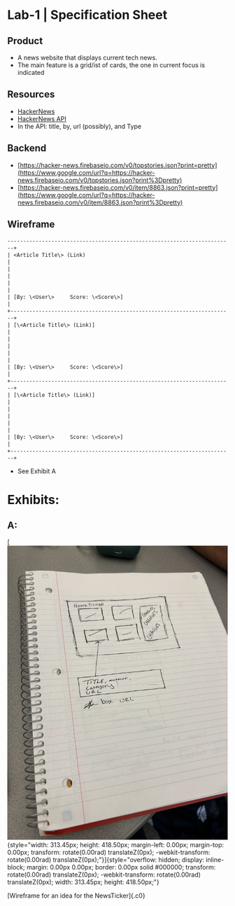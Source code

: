 # Lab-1 | Specification Sheet


## Product
-   A news website that displays current tech news.
-   The main feature is a grid/ist of cards, the one in current focus
    is indicated


## Resources
-   [HackerNews](https://news.ycombinator.com/)
-   [HackerNews API](https://github.com/HackerNews/API)
-   In the API: title, by, url (possibly), and Type

## Backend
-   [https://hacker-news.firebaseio.com/v0/topstories.json?print=pretty](https://www.google.com/url?q=https://hacker-news.firebaseio.com/v0/topstories.json?print%3Dpretty)
-   [https://hacker-news.firebaseio.com/v0/item/8863.json?print=pretty](https://www.google.com/url?q=https://hacker-news.firebaseio.com/v0/item/8863.json?print%3Dpretty)


## Wireframe
```
------------------------------------------------------------------------+
| <Article Title\> (Link)                                               |
|                                                                       |
|                                                                       |
| [By: \<User\>     Score: \<Score\>]                                   |
+-----------------------------------------------------------------------+
| [\<Article Title\> (Link)]                                            |
|                                                                       |
|                                                                       |
| [By: \<User\>     Score: \<Score\>]                                   |
+-----------------------------------------------------------------------+
| [\<Article Title\> (Link)]                                            |
|                                                                       |
|                                                                       |
| [By: \<User\>     Score: \<Score\>]                                   |
+-----------------------------------------------------------------------+
```
-   See Exhibit A


# Exhibits: 


## A:

[![](images/image1.png){style="width: 313.45px; height: 418.50px; margin-left: 0.00px; margin-top: 0.00px; transform: rotate(0.00rad) translateZ(0px); -webkit-transform: rotate(0.00rad) translateZ(0px);"}]{style="overflow: hidden; display: inline-block; margin: 0.00px 0.00px; border: 0.00px solid #000000; transform: rotate(0.00rad) translateZ(0px); -webkit-transform: rotate(0.00rad) translateZ(0px); width: 313.45px; height: 418.50px;"}

[Wireframe for an idea for the NewsTicker]{.c0}
